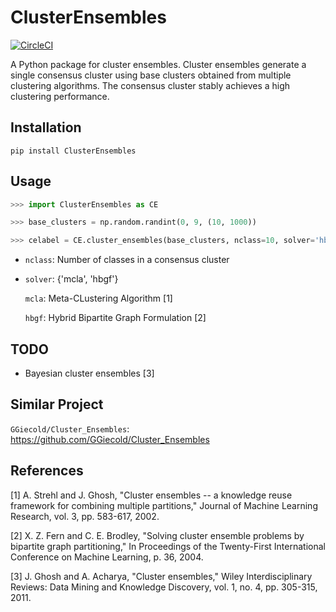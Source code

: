 # ClusterEnsembles

[![CircleCI](https://circleci.com/gh/tsano430/ClusterEnsembles.svg?style=shield)](https://app.circleci.com/pipelines/github/tsano430/ClusterEnsembles)

A Python package for cluster ensembles. Cluster ensembles generate a single consensus cluster using base clusters obtained from multiple clustering algorithms. The consensus cluster stably achieves a high clustering performance. 

Installation
------------

```
pip install ClusterEnsembles
```

Usage
-----

```python
>>> import ClusterEnsembles as CE

>>> base_clusters = np.random.randint(0, 9, (10, 1000))

>>> celabel = CE.cluster_ensembles(base_clusters, nclass=10, solver='hbgf')
```

- `nclass`: Number of classes in a consensus cluster
- `solver`: {'mcla', 'hbgf'}
    
    `mcla`: Meta-CLustering Algorithm [1]
    
    `hbgf`: Hybrid Bipartite Graph Formulation [2]


TODO
----

- Bayesian cluster ensembles [3]

Similar Project
---------------

`GGiecold/Cluster_Ensembles`: https://github.com/GGiecold/Cluster_Ensembles

References
----------

[1] A. Strehl and J. Ghosh, 
"Cluster ensembles -- a knowledge reuse framework for combining multiple partitions,"
Journal of Machine Learning Research, vol. 3, pp. 583-617, 2002.

[2] X. Z. Fern and C. E. Brodley, 
"Solving cluster ensemble problems by bipartite graph partitioning,"
In Proceedings of the Twenty-First International Conference on Machine Learning, p. 36, 2004.

[3] J. Ghosh and A. Acharya, 
"Cluster ensembles," 
Wiley Interdisciplinary Reviews: Data Mining and Knowledge Discovery, vol. 1, no. 4, pp. 305-315, 2011. 
